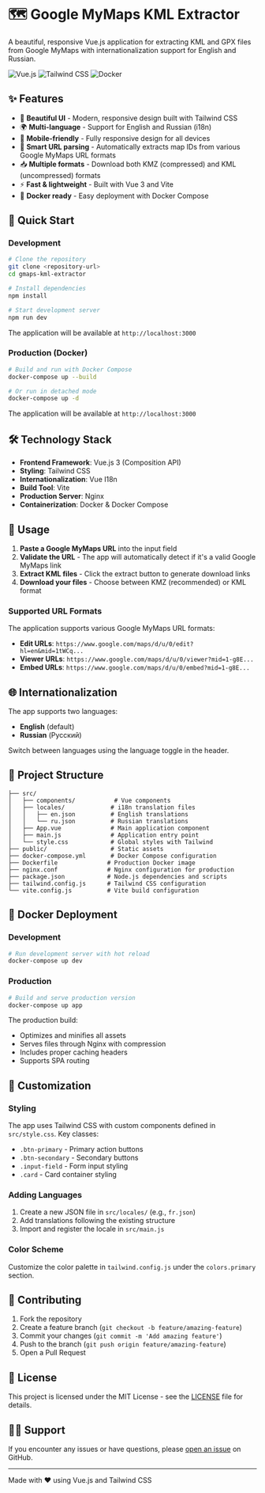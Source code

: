 # 🗺️ Google MyMaps KML Extractor

A beautiful, responsive Vue.js application for extracting KML and GPX files from Google MyMaps with internationalization support for English and Russian.

![Vue.js](https://img.shields.io/badge/Vue.js-4FC08D?style=for-the-badge&logo=vue.js&logoColor=white)
![Tailwind CSS](https://img.shields.io/badge/Tailwind_CSS-38B2AC?style=for-the-badge&logo=tailwind-css&logoColor=white)
![Docker](https://img.shields.io/badge/Docker-2496ED?style=for-the-badge&logo=docker&logoColor=white)

## ✨ Features

- 🎨 **Beautiful UI** - Modern, responsive design built with Tailwind CSS
- 🌍 **Multi-language** - Support for English and Russian (i18n)
- 📱 **Mobile-friendly** - Fully responsive design for all devices
- 🔗 **Smart URL parsing** - Automatically extracts map IDs from various Google MyMaps URL formats
- 📥 **Multiple formats** - Download both KMZ (compressed) and KML (uncompressed) formats
- ⚡ **Fast & lightweight** - Built with Vue 3 and Vite
- 🐳 **Docker ready** - Easy deployment with Docker Compose

## 🚀 Quick Start

### Development

```bash
# Clone the repository
git clone <repository-url>
cd gmaps-kml-extractor

# Install dependencies
npm install

# Start development server
npm run dev
```

The application will be available at `http://localhost:3000`

### Production (Docker)

```bash
# Build and run with Docker Compose
docker-compose up --build

# Or run in detached mode
docker-compose up -d
```

The application will be available at `http://localhost:3000`

## 🛠️ Technology Stack

- **Frontend Framework**: Vue.js 3 (Composition API)
- **Styling**: Tailwind CSS
- **Internationalization**: Vue I18n
- **Build Tool**: Vite
- **Production Server**: Nginx
- **Containerization**: Docker & Docker Compose

## 📖 Usage

1. **Paste a Google MyMaps URL** into the input field
2. **Validate the URL** - The app will automatically detect if it's a valid Google MyMaps link
3. **Extract KML files** - Click the extract button to generate download links
4. **Download your files** - Choose between KMZ (recommended) or KML format

### Supported URL Formats

The application supports various Google MyMaps URL formats:

- **Edit URLs**: `https://www.google.com/maps/d/u/0/edit?hl=en&mid=1tWCq...`
- **Viewer URLs**: `https://www.google.com/maps/d/u/0/viewer?mid=1-g8E...`
- **Embed URLs**: `https://www.google.com/maps/d/u/0/embed?mid=1-g8E...`

## 🌐 Internationalization

The app supports two languages:
- **English** (default)
- **Russian** (Русский)

Switch between languages using the language toggle in the header.

## 📁 Project Structure

```
├── src/
│   ├── components/           # Vue components
│   ├── locales/             # i18n translation files
│   │   ├── en.json          # English translations
│   │   └── ru.json          # Russian translations
│   ├── App.vue              # Main application component
│   ├── main.js              # Application entry point
│   └── style.css            # Global styles with Tailwind
├── public/                  # Static assets
├── docker-compose.yml       # Docker Compose configuration
├── Dockerfile              # Production Docker image
├── nginx.conf              # Nginx configuration for production
├── package.json            # Node.js dependencies and scripts
├── tailwind.config.js      # Tailwind CSS configuration
└── vite.config.js          # Vite build configuration
```

## 🐳 Docker Deployment

### Development
```bash
# Run development server with hot reload
docker-compose up dev
```

### Production
```bash
# Build and serve production version
docker-compose up app
```

The production build:
- Optimizes and minifies all assets
- Serves files through Nginx with compression
- Includes proper caching headers
- Supports SPA routing

## 🎨 Customization

### Styling
The app uses Tailwind CSS with custom components defined in `src/style.css`. Key classes:
- `.btn-primary` - Primary action buttons
- `.btn-secondary` - Secondary buttons  
- `.input-field` - Form input styling
- `.card` - Card container styling

### Adding Languages
1. Create a new JSON file in `src/locales/` (e.g., `fr.json`)
2. Add translations following the existing structure
3. Import and register the locale in `src/main.js`

### Color Scheme
Customize the color palette in `tailwind.config.js` under the `colors.primary` section.

## 🤝 Contributing

1. Fork the repository
2. Create a feature branch (`git checkout -b feature/amazing-feature`)
3. Commit your changes (`git commit -m 'Add amazing feature'`)
4. Push to the branch (`git push origin feature/amazing-feature`)
5. Open a Pull Request

## 📄 License

This project is licensed under the MIT License - see the [LICENSE](LICENSE) file for details.

## 🙋‍♂️ Support

If you encounter any issues or have questions, please [open an issue](https://github.com/your-username/gmaps-kml-extractor/issues) on GitHub.

---

Made with ❤️ using Vue.js and Tailwind CSS